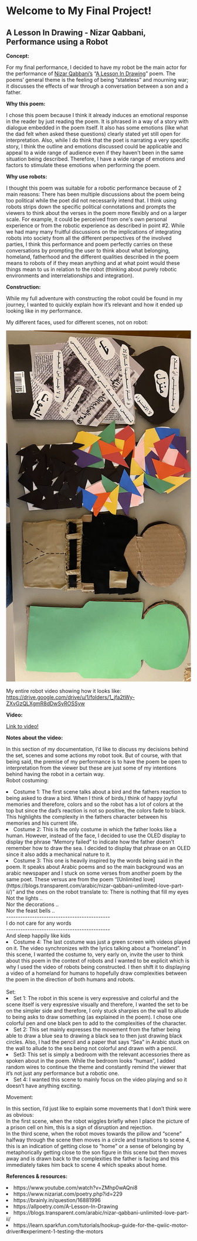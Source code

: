 # Welcome to My Final Project! 
## A Lesson In Drawing - Nizar Qabbani, Performance using a Robot 


**Concept:** 

For my final performance, I decided to have my robot be the main actor for the performance of [Nizar Qabbani’s](https://en.wikipedia.org/wiki/Nizar_Qabbani) “[A Lesson In Drawing](https://www.poemhunter.com/poem/a-lesson-in-drawing-2/)” poem. The poems’ general theme is the feeling of being “stateless” and mourning war; it discusses the effects of war through a conversation between a son and a father.

**Why this poem:** 

I chose this poem because I think it already induces an emotional response in the reader by just reading the poem. It is phrased in a way of a story with dialogue embedded in the poem itself. It also has some emotions (like what the dad felt when asked these questions) clearly stated yet still open for interpretation. Also, while I do think that the poet is narrating a very specific story, I think the outline and emotions discussed could be applicable and appeal to a wide range of audience even if they haven't been in the same situation being described. Therefore, I have a wide range of emotions and factors to stimulate these emotions when performing the poem. 

**Why use robots:**

I thought this poem was suitable for a robotic performance because of 2 main reasons: 
There has been multiple discussions about the poem being too political while the poet did not necessarily intend that. I think using robots strips down the specific political connotations and prompts the viewers to think about the verses in the poem more flexibly and on a larger scale. For example, it could be perceived from one's own personal experience or from the robotic experience as described in point #2. 
While we had many many fruitful discussions on the implications of integrating robots into society from all the different perspectives of the involved parties, I think this performance and poem perfectly carries on these conversations by prompting the user to think about what belonging, homeland, fatherhood and the different qualities described in the poem means to robots of if they mean anything and at what point would these things mean to us in relation to the robot (thinking about purely robotic environments and interrelationships and integration). 

**Construction:**

While my full adventure with constructing the robot could be found in my journey, I wanted to quickly explain how it’s relevant and how it ended up looking like in my performance.

My different faces, used for different scenes, not on robot: 

![](https://github.com/LiyanIbrahim/performingRobots/blob/master/FinalProject/decorate.png)

My entire robot video showing how it looks like: </br> 
https://drive.google.com/drive/u/1/folders/1_jfa2tWy-ZXvGzQLXgmR8dDwSyROSSyw

**Video:** 

[Link to video!](https://drive.google.com/drive/u/1/folders/1_jfa2tWy-ZXvGzQLXgmR8dDwSyROSSyw)

**Notes about the video:**

In this section of my documentation, I’d like to discuss my decisions behind the set, scenes and some actions my robot took. But of course, with that being said, the premise of my performance is to have the poem be open to interpretation from the viewer but these are just some of my intentions behind having the robot in a certain way. </br> 
Robot costuming:</br> 
<li> Costume 1: The first scene talks about a bird and the fathers reaction to being asked to draw a bird.  When I think of birds,I think of happy joyful memories and therefore, colors and so the robot has a lot of colors at the top but since the dad’s reaction is not so positive, the colors fade to black. This highlights the complexity in the fathers character between his memories and his current life.</li> 

<li> Costume 2: This is the only costume in which the father looks like a human. However, instead of the face, I decided to use the OLED display to display the phrase “Memory failed” to indicate how the father doesn’t remember how to draw the sea. I decided to display that phrase on an OLED since it also adds a mechanical nature to it. </li> 

<li> Costume 3: This one is heavily inspired by the words being said in the poem. It speaks about Arabic poems and so the main background was an arabic newspaper and I stuck on some verses from another poem by the same poet. These versus are from the poem “[Unlimited love](https://blogs.transparent.com/arabic/nizar-qabbani-unlimited-love-part-ii/)” and the ones on the robot translate to: 
There is nothing that fill my eyes </br> 
Not the lights ..</br>
Nor the decorations ..</br>
Nor the feast bells ..</br>
--------------------------------------------</br>
I do not care for any words</br>
--------------------------------------------</br>
And sleep happily like kids</br>
 </li> 

<li> Costume 4: The last costume was just a green screen with videos played on it. The video synchronizes with the lyrics talking about a “homeland”. In this scene, I wanted the costume to, very early on, invite the user to think about this poem in the context of robots and I wanted to be explicit which is why I used the video of robots being constructed. I then shift it to displaying a video of a homeland for humans to hopefully draw complexities between the poem in the direction of both humans and robots. </li> 
</br> 
Set: 
<li> Set 1: The robot in this scene is very expressive and colorful and the scene itself is very expressive visually and therefore, I wanted the set to be on the simpler side and therefore, I only stuck sharpies on the wall to allude to being asks to draw something (as explained in the poem). I chose one colorful pen and one black pen to add to the complexities of the character.</li> 

<li> Set 2: This set mainly expresses the movement from the father being able to draw a blue sea to drawing a black sea to then just drawing black circles. Also, I had the pencil and a paper that says “Sea” in Arabic stuck on the wall to allude to the sea being not colorful and drawn with a pencil. </li> 

<li> Set3: This set is simply a bedroom with the relevant accessories there as spoken about in the poem. While the bedroom looks “human”, I added random wires to continue the theme and constantly remind the viewer that it’s not just any performance but a robotic one. </li> 

<li> Set 4: I wanted this scene to mainly focus on the video playing and so it doesn’t have anything exciting. </li>  

Movement: 

In this section, I’d just like to explain some movements that I don’t think were as obvious: </br>
In the first scene, when the robot wiggles briefly when I place the picture of a prison cell on him, this is a sign of disruption and rejection. </br>
In the third scene, when the robot moves towards the pillow and “scene” halfway through the scene then moves in a circle and transitions to scene 4, this is an indication of getting close to “home” or a sense of belonging by metaphorically getting close to the son figure in this scene but then moves away and is drawn back to the complexities the father is facing and this immediately takes him back to scene 4 which speaks about home. </br>


**References & resources:** 

<li> https://www.youtube.com/watch?v=ZMhp0wAQni8 </li> 
<li> https://www.nizariat.com/poetry.php?id=229 </li> 
<li> https://brainly.in/question/16881996 </li> 
<li> https://allpoetry.com/A-Lesson-In-Drawing </li> 
<li> https://blogs.transparent.com/arabic/nizar-qabbani-unlimited-love-part-ii/</li> 
<li> https://learn.sparkfun.com/tutorials/hookup-guide-for-the-qwiic-motor-driver#experiment-1-testing-the-motors</li> 
